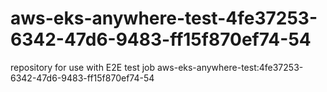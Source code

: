 # aws-eks-anywhere-test-4fe37253-6342-47d6-9483-ff15f870ef74-54
repository for use with E2E test job aws-eks-anywhere-test:4fe37253-6342-47d6-9483-ff15f870ef74-54
